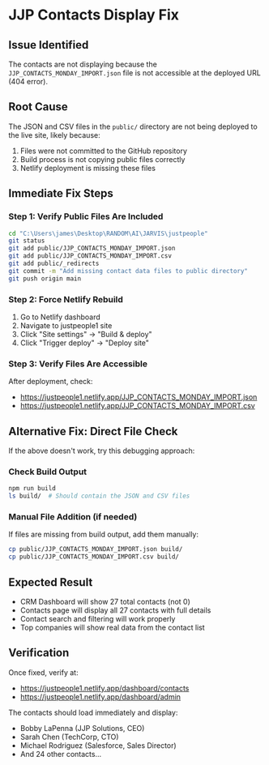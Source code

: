# JJP Contacts Display Fix

## Issue Identified
The contacts are not displaying because the `JJP_CONTACTS_MONDAY_IMPORT.json` file is not accessible at the deployed URL (404 error).

## Root Cause
The JSON and CSV files in the `public/` directory are not being deployed to the live site, likely because:
1. Files were not committed to the GitHub repository
2. Build process is not copying public files correctly
3. Netlify deployment is missing these files

## Immediate Fix Steps

### Step 1: Verify Public Files Are Included
```bash
cd "C:\Users\james\Desktop\RANDOM\AI\JARVIS\justpeople"
git status
git add public/JJP_CONTACTS_MONDAY_IMPORT.json
git add public/JJP_CONTACTS_MONDAY_IMPORT.csv
git add public/_redirects
git commit -m "Add missing contact data files to public directory"
git push origin main
```

### Step 2: Force Netlify Rebuild
1. Go to Netlify dashboard
2. Navigate to justpeople1 site
3. Click "Site settings" → "Build & deploy"
4. Click "Trigger deploy" → "Deploy site"

### Step 3: Verify Files Are Accessible
After deployment, check:
- https://justpeople1.netlify.app/JJP_CONTACTS_MONDAY_IMPORT.json
- https://justpeople1.netlify.app/JJP_CONTACTS_MONDAY_IMPORT.csv

## Alternative Fix: Direct File Check

If the above doesn't work, try this debugging approach:

### Check Build Output
```bash
npm run build
ls build/  # Should contain the JSON and CSV files
```

### Manual File Addition (if needed)
If files are missing from build output, add them manually:
```bash
cp public/JJP_CONTACTS_MONDAY_IMPORT.json build/
cp public/JJP_CONTACTS_MONDAY_IMPORT.csv build/
```

## Expected Result
- CRM Dashboard will show 27 total contacts (not 0)
- Contacts page will display all 27 contacts with full details
- Contact search and filtering will work properly
- Top companies will show real data from the contact list

## Verification
Once fixed, verify at:
- https://justpeople1.netlify.app/dashboard/contacts
- https://justpeople1.netlify.app/dashboard/admin

The contacts should load immediately and display:
- Bobby LaPenna (JJP Solutions, CEO)
- Sarah Chen (TechCorp, CTO) 
- Michael Rodriguez (Salesforce, Sales Director)
- And 24 other contacts...